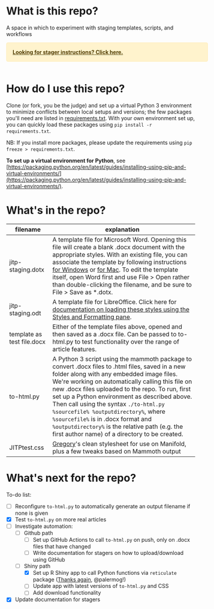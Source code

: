 # What is this repo?
A space in which to experiment with staging templates, scripts, and workflows

<div style="position: relative;
    padding: 1rem 1rem;
    margin-bottom: 1rem;
    border: 1px solid transparent;
    border-radius: .25rem;
    color: #664d03;
    background-color: #fff3cd;
    border-color: #ffecb5;
    display: inline-block;
    width: 100%;"><a href="STAGE.md" style="color: #523e02; font-weight: 700;"><strong>Looking for stager instructions?</strong> Click here.</a></div>

# How do I use this repo?
Clone (or fork, you be the judge) and set up a virtual Python 3 environment to minimize conflicts between local setups and versions; the few packages you'll need are listed in [requirements.txt](requirements.txt). With your own environment set up, you can quickly load these packages using `pip install -r requirements.txt`.

NB: If you install more packages, please update the requirements using `pip freeze > requirements.txt`.

**To set up a virtual environment for Python**, see [https://packaging.python.org/en/latest/guides/installing-using-pip-and-virtual-environments/](https://packaging.python.org/en/latest/guides/installing-using-pip-and-virtual-environments/).

# What's in the repo?

|filename | explanation |
|---------|-------------|
|jitp-staging.dotx | A template file for Microsoft Word. Opening this file will create a blank .docx document with the appropriate styles. With an existing file, you can associate the template by following instructions [for Windows](https://support.microsoft.com/en-us/office/load-or-unload-a-template-or-add-in-program-2479fe53-f849-4394-88bb-2a6e2a39479d) or [for Mac](https://answers.microsoft.com/en-us/msoffice/forum/all/how-to-apply-a-template-to-an-existing-document-in/3e993b0c-01ed-4509-bfbe-5db77dbe4fdd). To edit the template itself, open Word first and use File > Open rather than double-clicking the filename, and be sure to File > Save as \*.dotx. |
| jitp-staging.odt | A template file for LibreOffice. Click here for [documentation on loading these styles using the Styles and Formatting pane](https://documentation.libreoffice.org/assets/Uploads/Documentation/en/GS5.2/HTML/GS5203-StylesAndTemplates.html). |
| template as test file.docx | Either of the template files above, opened and then saved as a .docx file. Can be passed to to-html.py to test functionality over the range of article features. |
| to-html.py | A Python 3 script using the mammoth package to convert .docx files to .html files, saved in a new folder along with any embedded image files. We're working on automatically calling this file on new .docx files uploaded to the repo. To run, first set up a Python environment as described above. Then call using the syntax `./to-html.py %sourcefile% %outputdirectory%`, where `%sourcefile%` is in .docx format and `%outputdirectory%` is the relative path (e.g. the first author name) of a directory to be created. |
|JITPtest.css |[Gregory](https://github.com/palermog)'s clean stylesheet for use on Manifold, plus a few tweaks based on Mammoth output |

# What's next for the repo?

To-do list:
* [ ] Reconfigure `to-html.py` to automatically generate an output filename if none is given
* [X] Test `to-html.py` on more real articles
* [ ] Investigate automation:
  * [ ] Github path
    - [ ] Set up GitHub Actions to call `to-html.py` on push, only on .docx files that have changed
    - [ ] Write documentation for stagers on how to upload/download using GitHub
  * [ ] Shiny path
    - [X] Set up R Shiny app to call Python functions via `reticulate` package ([Thanks again](https://github.com/jitp-journal/jitp-converter), @palermog!)
    - [ ] Update app with latest versions of `to-html.py` and CSS
    - [ ] Add download functionality
* [X] Update documentation for stagers
